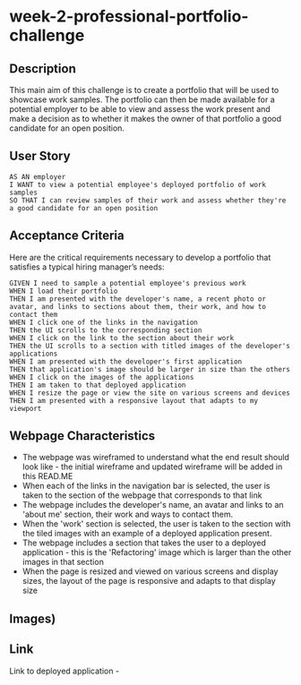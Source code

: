 # week-2-professional-portfolio-challenge


## Description

This main aim of this challenge is to create a portfolio that will be used to showcase work samples. The portfolio can then be made available for a potential employer to be able to view and assess the work present and make a decision as to whether it makes the owner of that portfolio a good candidate for an open position.  

## User Story

```
AS AN employer
I WANT to view a potential employee's deployed portfolio of work samples
SO THAT I can review samples of their work and assess whether they're a good candidate for an open position
```


## Acceptance Criteria

Here are the critical requirements necessary to develop a portfolio that satisfies a typical hiring manager’s needs:

```
GIVEN I need to sample a potential employee's previous work
WHEN I load their portfolio
THEN I am presented with the developer's name, a recent photo or avatar, and links to sections about them, their work, and how to contact them
WHEN I click one of the links in the navigation
THEN the UI scrolls to the corresponding section
WHEN I click on the link to the section about their work
THEN the UI scrolls to a section with titled images of the developer's applications
WHEN I am presented with the developer's first application
THEN that application's image should be larger in size than the others
WHEN I click on the images of the applications
THEN I am taken to that deployed application
WHEN I resize the page or view the site on various screens and devices
THEN I am presented with a responsive layout that adapts to my viewport
```

## Webpage Characteristics

* The webpage was wireframed to understand what the end result should look like - the initial wireframe and updated wireframe will be added in this READ.ME 
* When each of the links in the navigation bar is selected, the user is taken to the section of the webpage that corresponds to that link
* The webpage includes the developer's name, an avatar and links to an 'about me' section, their work and ways to contact them.
* When the 'work' section is selected, the user is taken to the section with the tiled images with an example of a deployed application present.  
* The webpage includes a section that takes the user to a deployed application - this is the 'Refactoring' image which is larger than the other images in that section
* When the page is resized and viewed on various screens and display sizes, the layout of the page is responsive and adapts to that display size

## Images)


## Link

Link to deployed application - 